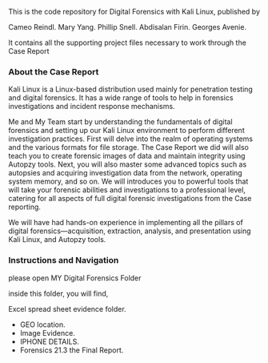 
This is the code repository for Digital Forensics with Kali Linux, published by 

Cameo Reindl.
Mary Yang.
Phillip Snell.
Abdisalan Firin.
Georges Avenie.

It contains all the supporting project files necessary to work through the Case Report 

### About the Case Report

Kali Linux is a Linux-based distribution used mainly for penetration testing and digital forensics. It has a wide range of tools to help in forensics investigations and incident response mechanisms.

Me and My Team start by understanding the fundamentals of digital forensics and setting up our Kali Linux environment to perform different investigation practices. First will delve into the realm of operating systems and the various formats for file storage. The Case Report we did will also teach you to create forensic images of data and maintain integrity using Autopzy tools. Next, you will also master some advanced topics such as autopsies and acquiring investigation data from the network, operating system memory, and so on. We will introduces you to powerful tools that will take your forensic abilities and investigations to a professional level, catering for all aspects of full digital forensic investigations from the Case reporting.

We will have had hands-on experience in implementing all the pillars of digital forensics—acquisition, extraction, analysis, and presentation using Kali Linux, and Autopzy tools.

### Instructions and Navigation

please open MY Digital Forensics Folder

inside this folder, you will find,

Excel spread sheet evidence folder.
- GEO location. 
- Image Evidence. 
- IPHONE DETAILS.
- Forensics 21.3 the Final Report. 